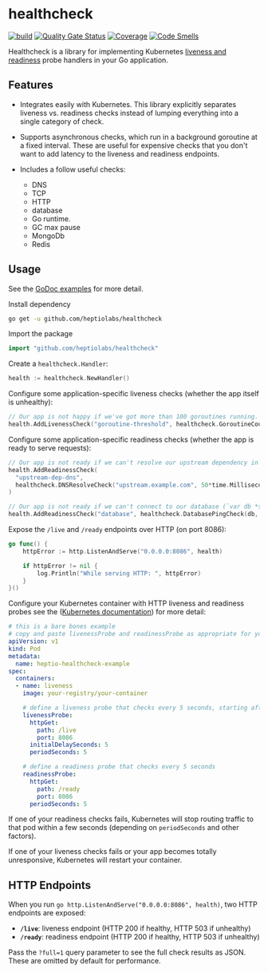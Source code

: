 # healthcheck
<!-- [![Build Status](https://travis-ci.org/heptiolabs/healthcheck.svg?branch=master)](https://travis-ci.org/heptiolabs/healthcheck)
[![Go Report Card](https://goreportcard.com/badge/github.com/heptiolabs/healthcheck)](https://goreportcard.com/report/github.com/heptiolabs/healthcheck)
[![GoDoc](https://godoc.org/github.com/heptiolabs/healthcheck?status.svg)](https://godoc.org/github.com/heptiolabs/healthcheck) -->

[![build](https://github.com/gsdenys/healthcheck/actions/workflows/build.yml/badge.svg)](https://github.com/gsdenys/healthcheck/actions/workflows/build.yml)
[![Quality Gate Status](https://sonarcloud.io/api/project_badges/measure?project=gsdenys_healthcheck&metric=alert_status)](https://sonarcloud.io/summary/new_code?id=gsdenys_healthcheck)
[![Coverage](https://sonarcloud.io/api/project_badges/measure?project=gsdenys_healthcheck&metric=coverage)](https://sonarcloud.io/summary/new_code?id=gsdenys_healthcheck)
[![Code Smells](https://sonarcloud.io/api/project_badges/measure?project=gsdenys_healthcheck&metric=code_smells)](https://sonarcloud.io/summary/new_code?id=gsdenys_healthcheck)

Healthcheck is a library for implementing Kubernetes [liveness and readiness](https://kubernetes.io/docs/tasks/configure-pod-container/configure-liveness-readiness-probes/) probe handlers in your Go application.

## Features

 - Integrates easily with Kubernetes. This library explicitly separates liveness vs. readiness checks instead of lumping everything into a single category of check.

 - Supports asynchronous checks, which run in a background goroutine at a fixed interval. These are useful for expensive checks that you don't want to add latency to the liveness and readiness endpoints.

 - Includes a follow useful checks:
    * DNS
    * TCP
    * HTTP
    * database
    * Go runtime.
    * GC max pause
    * MongoDb
    * Redis

 ## Usage

See the [GoDoc examples](https://godoc.org/github.com/gsdenys/healthcheck) for more detail.

Install dependency
 
  ```bash
  go get -u github.com/heptiolabs/healthcheck
  ```

Import the package 

```go
import "github.com/heptiolabs/healthcheck"
```

Create a `healthcheck.Handler`:

```go
health := healthcheck.NewHandler()
```

Configure some application-specific liveness checks (whether the app itself is unhealthy):

```go
// Our app is not happy if we've got more than 100 goroutines running.
health.AddLivenessCheck("goroutine-threshold", healthcheck.GoroutineCountCheck(100))
```

Configure some application-specific readiness checks (whether the app is ready to serve requests):

```go
// Our app is not ready if we can't resolve our upstream dependency in DNS.
health.AddReadinessCheck(
  "upstream-dep-dns",
  healthcheck.DNSResolveCheck("upstream.example.com", 50*time.Millisecond)
)

// Our app is not ready if we can't connect to our database (`var db *sql.DB`) in <1s.
health.AddReadinessCheck("database", healthcheck.DatabasePingCheck(db, 1*time.Second))
```

Expose the `/live` and `/ready` endpoints over HTTP (on port 8086):

```go
go func() {
	httpError := http.ListenAndServe("0.0.0.0:8086", health)

	if httpError != nil {
		log.Println("While serving HTTP: ", httpError)
	}
}()
```

Configure your Kubernetes container with HTTP liveness and readiness probes see the ([Kubernetes documentation](https://kubernetes.io/docs/tasks/configure-pod-container/configure-liveness-readiness-probes/)) for more detail:

```yaml
# this is a bare bones example
# copy and paste livenessProbe and readinessProbe as appropriate for your app
apiVersion: v1
kind: Pod
metadata:
  name: heptio-healthcheck-example
spec:
  containers:
  - name: liveness
    image: your-registry/your-container

    # define a liveness probe that checks every 5 seconds, starting after 5 seconds
    livenessProbe:
      httpGet:
        path: /live
        port: 8086
      initialDelaySeconds: 5
      periodSeconds: 5

    # define a readiness probe that checks every 5 seconds
    readinessProbe:
      httpGet:
        path: /ready
        port: 8086
      periodSeconds: 5
```

If one of your readiness checks fails, Kubernetes will stop routing traffic to that pod within a few seconds (depending on `periodSeconds` and other factors).

If one of your liveness checks fails or your app becomes totally unresponsive, Kubernetes will restart your container.

 ## HTTP Endpoints
 When you run `go http.ListenAndServe("0.0.0.0:8086", health)`, two HTTP endpoints are exposed:

  - **`/live`**: liveness endpoint (HTTP 200 if healthy, HTTP 503 if unhealthy)
  - **`/ready`**: readiness endpoint (HTTP 200 if healthy, HTTP 503 if unhealthy)

Pass the `?full=1` query parameter to see the full check results as JSON. These are omitted by default for performance.
